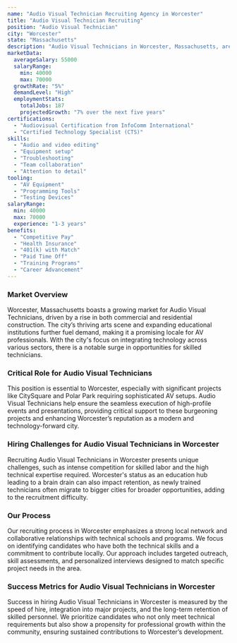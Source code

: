 ```yaml
---
name: "Audio Visual Technician Recruiting Agency in Worcester"
title: "Audio Visual Technician Recruiting"
position: "Audio Visual Technician"
city: "Worcester"
state: "Massachusetts"
description: "Audio Visual Technicians in Worcester, Massachusetts, are responsible for setting up, operating, maintaining, and repairing equipment used for amplified sounds and videography."
marketData:
  averageSalary: 55000
  salaryRange:
    min: 40000
    max: 70000
  growthRate: "5%"
  demandLevel: "High"
  employmentStats:
    totalJobs: 187
    projectedGrowth: "7% over the next five years"
certifications:
  - "Audiovisual Certification from InfoComm International"
  - "Certified Technology Specialist (CTS)"
skills:
  - "Audio and video editing"
  - "Equipment setup"
  - "Troubleshooting"
  - "Team collaboration"
  - "Attention to detail"
tooling:
  - "AV Equipment"
  - "Programming Tools"
  - "Testing Devices"
salaryRange:
  min: 40000
  max: 70000
  experience: "1-3 years"
benefits:
  - "Competitive Pay"
  - "Health Insurance"
  - "401(k) with Match"
  - "Paid Time Off"
  - "Training Programs"
  - "Career Advancement"
---
```


### Market Overview
Worcester, Massachusetts boasts a growing market for Audio Visual Technicians, driven by a rise in both commercial and residential construction. The city’s thriving arts scene and expanding educational institutions further fuel demand, making it a promising locale for AV professionals. With the city's focus on integrating technology across various sectors, there is a notable surge in opportunities for skilled technicians.

### Critical Role for Audio Visual Technicians
This position is essential to Worcester, especially with significant projects like CitySquare and Polar Park requiring sophisticated AV setups. Audio Visual Technicians help ensure the seamless execution of high-profile events and presentations, providing critical support to these burgeoning projects and enhancing Worcester’s reputation as a modern and technology-forward city.

### Hiring Challenges for Audio Visual Technicians in Worcester
Recruiting Audio Visual Technicians in Worcester presents unique challenges, such as intense competition for skilled labor and the high technical expertise required. Worcester's status as an education hub leading to a brain drain can also impact retention, as newly trained technicians often migrate to bigger cities for broader opportunities, adding to the recruitment difficulty.

### Our Process
Our recruiting process in Worcester emphasizes a strong local network and collaborative relationships with technical schools and programs. We focus on identifying candidates who have both the technical skills and a commitment to contribute locally. Our approach includes targeted outreach, skill assessments, and personalized interviews designed to match specific project needs in the area.

### Success Metrics for Audio Visual Technicians in Worcester
Success in hiring Audio Visual Technicians in Worcester is measured by the speed of hire, integration into major projects, and the long-term retention of skilled personnel. We prioritize candidates who not only meet technical requirements but also show a propensity for professional growth within the community, ensuring sustained contributions to Worcester’s development.